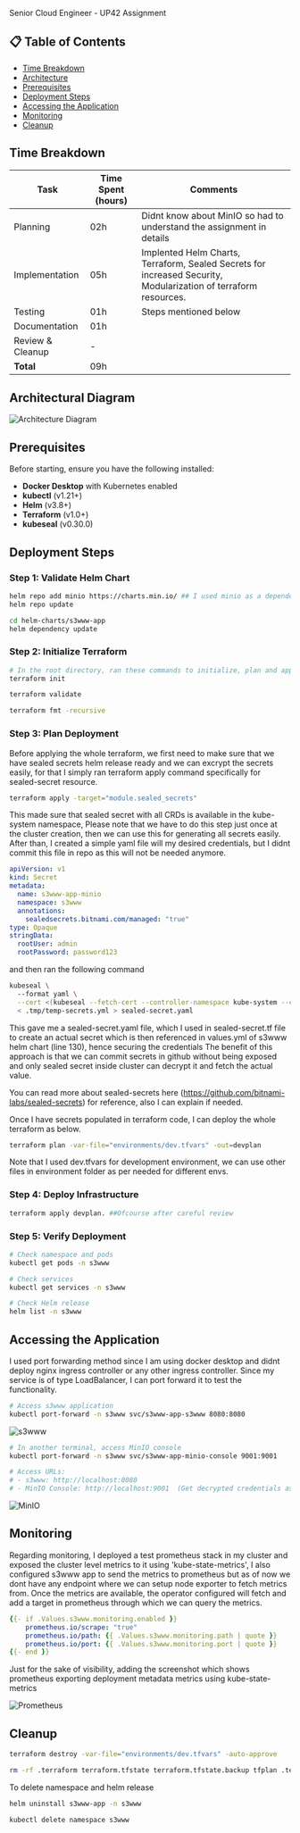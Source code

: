 Senior Cloud Engineer - UP42 Assignment

## 📋 Table of Contents

- [Time Breakdown](#overview)
- [Architecture](#architecture)
- [Prerequisites](#prerequisites)
- [Deployment Steps](#deployment-steps)
- [Accessing the Application](#accessing-the-application)
- [Monitoring](#monitoring)
- [Cleanup](#cleanup)

## Time Breakdown

| Task                | Time Spent (hours) |    Comments
|---------------------|--------------------|-----------------|
| Planning            |     02h            |Didnt know about MinIO so had to understand the assignment in details
| Implementation      |     05h            |Implented Helm Charts, Terraform, Sealed Secrets for increased Security, Modularization of terraform resources.
| Testing             |     01h            |Steps mentioned below
| Documentation       |     01h            |
| Review & Cleanup    |      -             |
| **Total**           |     09h            |


## Architectural Diagram

![Architecture Diagram](images/architecture.png)

## Prerequisites

Before starting, ensure you have the following installed:

- **Docker Desktop** with Kubernetes enabled
- **kubectl** (v1.21+)
- **Helm** (v3.8+)
- **Terraform** (v1.0+)
- **kubeseal** (v0.30.0)


## Deployment Steps

### Step 1: Validate Helm Chart

```bash
helm repo add minio https://charts.min.io/ ## I used minio as a dependency chart for s3www, but I did provide custom values.yml for customised credentials and standalone version
helm repo update

cd helm-charts/s3www-app
helm dependency update
```
### Step 2: Initialize Terraform

```bash
# In the root directory, ran these commands to initialize, plan and apply resources.
terraform init

terraform validate

terraform fmt -recursive

```

### Step 3: Plan Deployment

Before applying the whole terraform, we first need to make sure that we have sealed secrets helm release ready and we can excrypt the secrets easily, for that I simply ran terraform apply command specifically for sealed-secret resource.

```bash
terraform apply -target="module.sealed_secrets"
```
This made sure that sealed secret with all CRDs is available in the kube-system namespace, Please note that we have to do this step just once at the cluster creation, then we can use this for generating all secrets easily.  
After than, I created a simple yaml file will my desired credentials, but I didnt commit this file in repo as this will not be needed anymore.

```yaml
apiVersion: v1
kind: Secret
metadata:
  name: s3www-app-minio
  namespace: s3www
  annotations:
    sealedsecrets.bitnami.com/managed: "true"
type: Opaque
stringData:
  rootUser: admin
  rootPassword: password123
```
and then ran the following command

```bash
kubeseal \                                  
  --format yaml \
  --cert <(kubeseal --fetch-cert --controller-namespace kube-system --controller-name sealed-secrets) \
  < .tmp/temp-secrets.yml > sealed-secret.yaml
```
This gave me a sealed-secret.yaml file, which I used in sealed-secret.tf file to create an actual secret which is then referenced in values.yml of s3www helm chart (line 130), hence securing the credentials
The benefit of this approach is that we can commit secrets in github without being exposed and only sealed secret inside cluster can decrypt it and fetch the actual value.  

You can read more about sealed-secrets here (https://github.com/bitnami-labs/sealed-secrets) for reference, also I can explain if needed.  


Once I have secrets populated in terraform code, I can deploy the whole terraform as below.
```bash
terraform plan -var-file="environments/dev.tfvars" -out=devplan
```
Note that I used dev.tfvars for development environment, we can use other files in environment folder as per needed for different envs.  


### Step 4: Deploy Infrastructure

```bash
terraform apply devplan. ##Ofcourse after careful review
```

### Step 5: Verify Deployment

```bash
# Check namespace and pods
kubectl get pods -n s3www

# Check services
kubectl get services -n s3www

# Check Helm release
helm list -n s3www
```

## Accessing the Application

I used port forwarding method since I am using docker desktop and didnt deploy nginx ingress controller or any other ingress controller. Since my service is of type LoadBalancer, I can port forward it to test the functionality.

```bash
# Access s3www application
kubectl port-forward -n s3www svc/s3www-app-s3www 8080:8080
```
![s3www](images/s3www.png)

```bash
# In another terminal, access MinIO console
kubectl port-forward -n s3www svc/s3www-app-minio-console 9001:9001

# Access URLs:
# - s3www: http://localhost:8080
# - MinIO Console: http://localhost:9001  (Get decrypted credentials as described in output.tf)
```
![MinIO](images/MinIO.png)


## Monitoring

Regarding monitoring, I deployed a test prometheus stack in my cluster and exposed the cluster level metrics to it using 'kube-state-metrics', I also configured s3www app to send the metrics to prometheus but as of now we dont have any endpoint where we can setup node exporter to fetch metrics from. Once the metrics are available, the operator configured will fetch and add a target in prometheus through which we can query the metrics.

```yaml
{{- if .Values.s3www.monitoring.enabled }}
    prometheus.io/scrape: "true"
    prometheus.io/path: {{ .Values.s3www.monitoring.path | quote }}
    prometheus.io/port: {{ .Values.s3www.monitoring.port | quote }}
{{- end }}
```

Just for the sake of visibility, adding the screenshot which shows prometheus exporting deployment metadata metrics using kube-state-metrics

![Prometheus](images/prometheus.png)

## Cleanup

```bash
terraform destroy -var-file="environments/dev.tfvars" -auto-approve

rm -rf .terraform terraform.tfstate terraform.tfstate.backup tfplan .terraform.lock.hcl
```
To delete namespace and helm release

```bash
helm uninstall s3www-app -n s3www

kubectl delete namespace s3www
```
